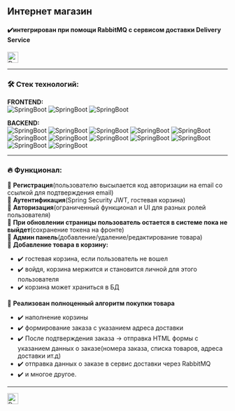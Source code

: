 ## Интернет магазин
#### ️✔️интегрирован при помощи RabbitMQ с сервисом доставки Delivery Service    
<a href="https://github.com/EvgenySaenko/delivery-service" target="_blank">
  <img src="https://img.shields.io/badge/DeliveryService-FF3300" height="25" alt="Delivery Service" />
</a>

---

### 🛠️ Стек технологий:

__FRONTEND:__  
![SpringBoot](https://img.shields.io/badge/AngularJS-FF0033)
![SpringBoot](https://img.shields.io/badge/Bootstrap-0000FF)
![SpringBoot](https://img.shields.io/badge/HTML5-FF3300)

__BACKEND:__  
![SpringBoot](https://img.shields.io/badge/SpringBoot-66FF00)
![SpringBoot](https://img.shields.io/badge/SpringWeb-66FF00)
![SpringBoot](https://img.shields.io/badge/SpringDataJPA-66FF00)
![SpringBoot](https://img.shields.io/badge/SpringSecurity-66FF00)
![SpringBoot](https://img.shields.io/badge/SpringAMQP-66FF00)
![SpringBoot](https://img.shields.io/badge/Hibernate-000000)
![SpringBoot](https://img.shields.io/badge/RabbitMQ-FF3300)
![SpringBoot](https://img.shields.io/badge/Flyway-0000FF)
![SpringBoot](https://img.shields.io/badge/JJWT-0000FF)
![SpringBoot](https://img.shields.io/badge/Maven-000033)
![SpringBoot](https://img.shields.io/badge/H2-000000)
![SpringBoot](https://img.shields.io/badge/PostgreSQL-003399)

---

### 🔥 Функционал:

 💠 __Регистрация__(пользователю высылается код авторизации на email со ссылкой для подтверждения email)\
 💠 __Аутентификация__(Spring Security JWT, гостевая корзина)\
 💠 __Авторизация__(ограниченный функционал и UI для разных ролей пользователя)\
 💠 __При обновлении страницы пользователь остается в системе пока не выйдет__(сохранение токена на фронте)\
 💠 __Админ панель__(добавление/удаление/редактирование товара)\
 💠 __Добавление товара в корзину:__
 - ️️✔️ гостевая корзина, если пользователь не вошел
 - ️️✔️ войдя, корзина мержится и становится личной для этого пользователя
 - ️️✔️ корзина может храниться в БД

 💠 __Реализован полноценный алгоритм покупки товара__
- ️️✔️ наполнение корзины
- ️️✔️ формирование заказа с указанием адреса доставки
- ️️✔️ После подтверждения заказа -> отправка HTML формы с указанием данных о заказе(номера заказа, списка товаров, адреса доставки ит.д)
- ️️✔️ отправка данных о заказе в сервис доставки через RabbitMQ
- ️️✔️ и многое другое.

---

<img src="https://img.shields.io/badge/DeliveryService-FF3300" height="25" alt="Delivery Service" />





  


  
